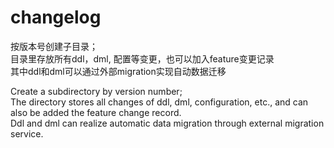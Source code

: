 # changelog
按版本号创建子目录；   
目录里存放所有ddl，dml, 配置等变更，也可以加入feature变更记录   
其中ddl和dml可以通过外部migration实现自动数据迁移   

Create a subdirectory by version number;   
The directory stores all changes of ddl, dml, configuration, etc., and can also be added the feature change record.   
Ddl and dml can realize automatic data migration through external migration service.


